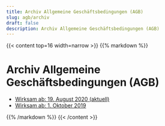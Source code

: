 ```yaml
---
title: Archiv Allgemeine Geschäftsbedingungen (AGB)
slug: agb/archiv
draft: false
description: Archiv Allgemeine Geschäftsbedingungen (AGB)
---
```


{{< content top=16 width=narrow >}}
{{% markdown %}}
# Archiv Allgemeine Geschäftsbedingungen (AGB)

* [Wirksam ab: 19. August 2020 (aktuell)](/de/agb/archiv/20200819)
* [Wirksam ab: 1. Oktober 2019](/de/agb/archiv/20191001)

{{% /markdown %}}
{{< /content >}}
